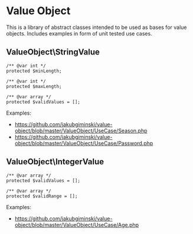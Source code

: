 # Value Object

This is a library of abstract classes intended to be used as bases for value objects. 
Includes examples in form of unit tested use cases.

## ValueObject\StringValue
```
/** @var int */
protected $minLength;

/** @var int */
protected $maxLength;

/** @var array */
protected $validValues = [];
```
Examples:
- https://github.com/jakubgiminski/value-object/blob/master/ValueObject/UseCase/Season.php
- https://github.com/jakubgiminski/value-object/blob/master/ValueObject/UseCase/Password.php

## ValueObject\IntegerValue
```
/** @var array */
protected $validValues = [];

/** @var array */
protected $validRange = [];
```

Examples:
- https://github.com/jakubgiminski/value-object/blob/master/ValueObject/UseCase/Age.php
